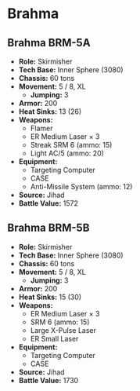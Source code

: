 # Brahma
## Brahma BRM-5A
- **Role:** Skirmisher
- **Tech Base:** Inner Sphere (3080)
- **Chassis:** 60 tons
- **Movement:** 5 / 8, XL
  - **Jumping:** 3
- **Armor:** 200
- **Heat Sinks:** 13 (26)
- **Weapons:**
  - Flamer
  - ER Medium Laser × 3
  - Streak SRM 6 (ammo: 15)
  - Light AC/5 (ammo: 20)
- **Equipment:**
  - Targeting Computer
  - CASE
  - Anti-Missile System (ammo: 12)
- **Source:** Jihad
- **Battle Value:** 1572

## Brahma BRM-5B
- **Role:** Skirmisher
- **Tech Base:** Inner Sphere (3080)
- **Chassis:** 60 tons
- **Movement:** 5 / 8, XL
  - **Jumping:** 3
- **Armor:** 200
- **Heat Sinks:** 15 (30)
- **Weapons:**
  - ER Medium Laser × 3
  - SRM 6 (ammo: 15)
  - Large X-Pulse Laser
  - ER Small Laser
- **Equipment:**
  - Targeting Computer
  - CASE
- **Source:** Jihad
- **Battle Value:** 1730

